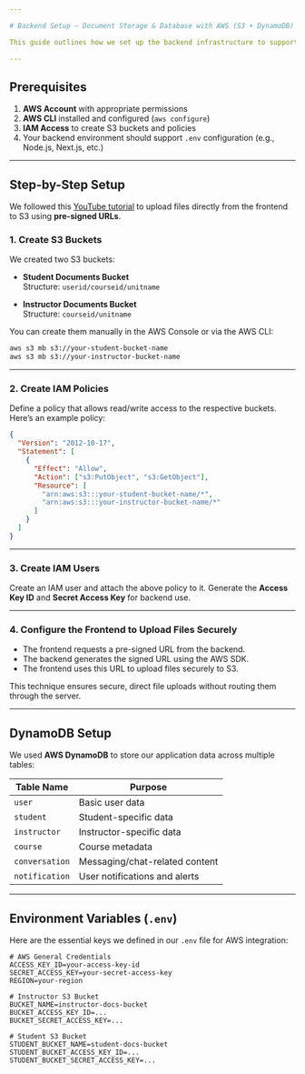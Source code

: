 ```yaml
---

# Backend Setup – Document Storage & Database with AWS (S3 + DynamoDB)

This guide outlines how we set up the backend infrastructure to support document storage for students and instructors using **Amazon S3** and **DynamoDB**. Documents are securely uploaded from the frontend using **pre-signed URLs**, which is ideal for serverless environments such as **AWS Lambda** or **Next.js** applications.

---
```


## Prerequisites

1. **AWS Account** with appropriate permissions  
2. **AWS CLI** installed and configured (`aws configure`)  
3. **IAM Access** to create S3 buckets and policies  
4. Your backend environment should support `.env` configuration (e.g., Node.js, Next.js, etc.)

---

## Step-by-Step Setup
We followed this [YouTube tutorial](https://youtu.be/yGYeYJpRWPM?si=xZjHKomYcY9sFCaw) to upload files directly from the frontend to S3 using **pre-signed URLs**.

### 1. Create S3 Buckets

We created two S3 buckets:

- **Student Documents Bucket**  
  Structure: `userid/courseid/unitname`

- **Instructor Documents Bucket**  
  Structure: `courseid/unitname`

You can create them manually in the AWS Console or via the AWS CLI:

```sh
aws s3 mb s3://your-student-bucket-name
aws s3 mb s3://your-instructor-bucket-name
```

---

### 2. Create IAM Policies

Define a policy that allows read/write access to the respective buckets. Here’s an example policy:

```json
{
  "Version": "2012-10-17",
  "Statement": [
    {
      "Effect": "Allow",
      "Action": ["s3:PutObject", "s3:GetObject"],
      "Resource": [
        "arn:aws:s3:::your-student-bucket-name/*",
        "arn:aws:s3:::your-instructor-bucket-name/*"
      ]
    }
  ]
}
```

---

### 3. Create IAM Users

Create an IAM user and attach the above policy to it. Generate the **Access Key ID** and **Secret Access Key** for backend use.

---

### 4. Configure the Frontend to Upload Files Securely

- The frontend requests a pre-signed URL from the backend.
- The backend generates the signed URL using the AWS SDK.
- The frontend uses this URL to upload files securely to S3.

This technique ensures secure, direct file uploads without routing them through the server.

---

## DynamoDB Setup

We used **AWS DynamoDB** to store our application data across multiple tables:

| Table Name     | Purpose                           |
|----------------|-----------------------------------|
| `user`         | Basic user data                   |
| `student`      | Student-specific data             |
| `instructor`   | Instructor-specific data          |
| `course`       | Course metadata                   |
| `conversation` | Messaging/chat-related content    |
| `notification` | User notifications and alerts     |

---

## Environment Variables (`.env`)

Here are the essential keys we defined in our `.env` file for AWS integration:

```env
# AWS General Credentials
ACCESS_KEY_ID=your-access-key-id
SECRET_ACCESS_KEY=your-secret-access-key
REGION=your-region

# Instructor S3 Bucket
BUCKET_NAME=instructor-docs-bucket
BUCKET_ACCESS_KEY_ID=...
BUCKET_SECRET_ACCESS_KEY=...

# Student S3 Bucket
STUDENT_BUCKET_NAME=student-docs-bucket
STUDENT_BUCKET_ACCESS_KEY_ID=...
STUDENT_BUCKET_SECRET_ACCESS_KEY=...
```
